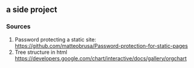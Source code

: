 ## a side project


### Sources
1. Password protecting a static site: https://github.com/matteobrusa/Password-protection-for-static-pages
2. Tree structure in html https://developers.google.com/chart/interactive/docs/gallery/orgchart
